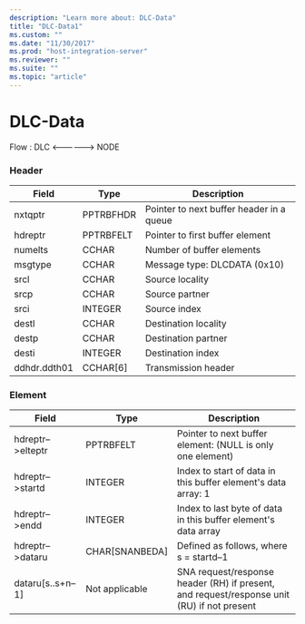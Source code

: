 ```yaml
---
description: "Learn more about: DLC-Data"
title: "DLC-Data1"
ms.custom: ""
ms.date: "11/30/2017"
ms.prod: "host-integration-server"
ms.reviewer: ""
ms.suite: ""
ms.topic: "article"
---
```

# DLC-Data
Flow : DLC \<------> NODE  
  
### Header  
  
|Field|Type|Description|  
|-----------|----------|-----------------|  
|nxtqptr|PPTRBFHDR|Pointer to next buffer header in a queue|  
|hdreptr|PPTRBFELT|Pointer to first buffer element|  
|numelts|CCHAR|Number of buffer elements|  
|msgtype|CCHAR|Message type: DLCDATA (0x10)|  
|srcl|CCHAR|Source locality|  
|srcp|CCHAR|Source partner|  
|srci|INTEGER|Source index|  
|destl|CCHAR|Destination locality|  
|destp|CCHAR|Destination partner|  
|desti|INTEGER|Destination index|  
|ddhdr.ddth01|CCHAR[6]|Transmission header|  
  
### Element  
  
|Field|Type|Description|  
|-----------|----------|-----------------|  
|hdreptr–>elteptr|PPTRBFELT|Pointer to next buffer element: (NULL is only one element)|  
|hdreptr–>startd|INTEGER|Index to start of data in this buffer element's data array: 1|  
|hdreptr–>endd|INTEGER|Index to last byte of data in this buffer element's data array|  
|hdreptr–>dataru|CHAR[SNANBEDA]|Defined as follows, where s = startd–1|  
|dataru[s..s+n–1]|Not applicable|SNA request/response header (RH) if present, and request/response unit (RU) if not present|
